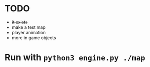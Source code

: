 # TODO
 * ~~it exists~~
 * make a test map
 * player animation
 * more in game objects

# Run with `python3 engine.py ./map`
